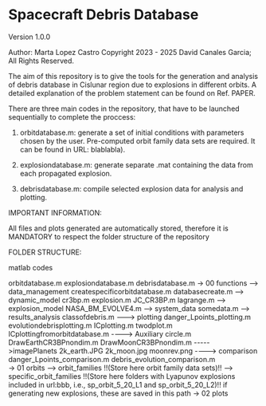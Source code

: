 # Spacecraft Debris Database
Version 1.0.0

Author: Marta Lopez Castro
Copyright 2023 - 2025 David Canales Garcia; All Rights Reserved.

The aim of this repository is to give the tools for the generation and analysis of debris database in Cislunar region due to explosions in different orbits.
A detailed explanation of the problem statement can be found on Ref. PAPER.

There are three main codes in the repository, that have to be launched sequentially to complete the proccess:

1. orbitdatabase.m: generate a set of initial conditions with parameters chosen by the user. Pre-computed orbit family data sets are required. It can be found in URL: blablabla).

2. explosiondatabase.m: generate separate .mat containing the data from each propagated explosion.

3. debrisdatabase.m: compile selected explosion data for analysis and plotting.


IMPORTANT INFORMATION: 

All files and plots generated are automatically stored, therefore it is MANDATORY to respect the folder structure of the repository


FOLDER STRUCTURE:

matlab codes
 
 orbitdatabase.m
 explosiondatabase.m
 debrisdatabase.m
 -> 00 functions
	--> data_management
		createspecificorbitdatabase.m
		databasecreate.m
	--> dynamic_model
		cr3bp.m
		explosion.m
		JC_CR3BP.m
		lagrange.m
	--> explosion_model
		NASA_BM_EVOLVE4.m
	--> system_data
		somedata.m
	--> results_analysis
		classofdebris.m
		---> plotting
			danger_Lpoints_plotting.m
			evolutiondebrisplotting.m
			ICplotting.m
			twodplot.m
			ICplottingfromorbitdatabase.m
			----> Auxiliary
				circle.m	
				DrawEarthCR3BPnondim.m
				DrawMoonCR3BPnondim.m
				----->imagePlanets
					2k_earth.JPG
					2k_moon.jpg
					moonrev.png
			----> comparison
				danger_Lpoints_comparison.m
				debris_evolution_comparison.m			
 -> 01 orbits
	--> orbit_families
		!!(Store here orbit family data sets)!!
	--> specific_orbit_families
		!!(Store here folders with Lyapunov explosions included in url:bbb, i.e., sp_orbit_5_20_L1 and sp_orbit_5_20_L2)!!
		if generating new explosions, these are saved in this path
 -> 02 plots


